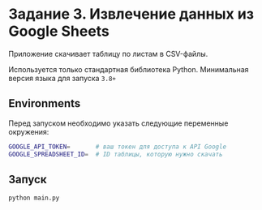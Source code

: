 # Задание 3. Извлечение данных из Google Sheets

Приложение скачивает таблицу по листам в CSV-файлы.

Используется только стандартная библиотека Python. Минимальная версия языка для запуска `3.8+`

## Environments

Перед запуском необходимо указать следующие переменные окружения:

```bash
GOOGLE_API_TOKEN=       # ваш токен для доступа к API Google
GOOGLE_SPREADSHEET_ID=  # ID таблицы, которую нужно скачать 
```

## Запуск

```bash
python main.py
```
